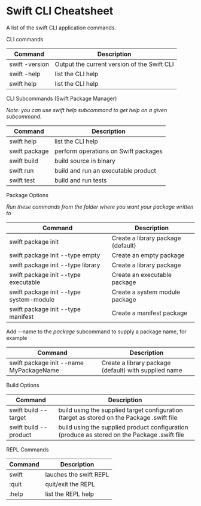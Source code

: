 # Swift CLI Cheatsheet

A list of the swift CLI application commands. 

CLI commands

| Command | Description |
|---------|-------------|
| swift -version | Output the current version of the Swift CLI |
| swift -help  | list the CLI help |
| swift help    | list the CLI help |

CLI Subcommands (Swift Package Manager)

_Note: you can use swift help subcommand to get help on a given subcommand._

| Command | Description |
|---------|-------------|
| swift help  | list the CLI help |
| swift package | perform operations on Swift packages |
| swift build | build source in binary |
| swift run | build and run an executable product |
| swift test | build and run tests |

Package Options

_Run these commands from the folder where you want your package written to_

| Command | Description |
|---------|-------------|
| swift package init | Create a library package (default) |
| swift package init --type empty | Create an empty package |
| swift package init --type library | Create a library package |
| swift package init --type executable | Create an executable package |
| swift package init --type system-module | Create a system module package |
| swift package init --type manifest | Create a manifest package |

Add --name to the _package_ subcommand to supply a package name, for example

| Command | Description |
|---------|-------------|
| swift package init --name MyPackageName | Create a library package (default) with supplied name |

Build Options

| Command | Description |
|---------|-------------|
| swift build --target  | build using the supplied target configuration (target as stored on the Package .swift file |
| swift build --product | build using the supplied product configuration (produce as stored on the Package .swift file |


REPL Commands

| Command | Description |
|---------|-------------|
| swift   | lauches the swift REPL |
| :quit   | quit/exit the REPL |
| :help   | list the REPL help |
